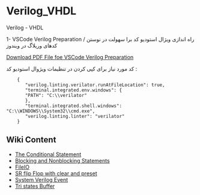 # Verilog_VHDL
Verilog - VHDL

1- VSCode Verilog Preparation / 
راه اندازی ویژال استودیو کد برا سهولت در نوستن کدهای وریلاگ در ویندوز

[Download PDF File foe VSCode Verilog Preparation](https://github.com/amirrezatav/Verilog_VHDL/blob/main/VSCodeVerilogPreparation%20.pdf)

کد مورد نیاز برای کپی کردن در تنظیمات ویژوال استودیو کد :
     
        {        
           "verilog.linting.verilator.runAtFileLocation": true,     
           "terminal.integrated.env.windows": {        
           "PATH": "C:\\verilator"           
           },         
           "terminal.integrated.shell.windows": "C:\\WINDOWS\\System32\\cmd.exe",  
           "verilog.linting.linter": "verilator"  
        }
     
## Wiki Content
+ [The Conditional Statement](https://github.com/amirrezatav/Verilog_VHDL/wiki/The-Conditional-Statement)
+ [Blocking and Nonblocking Statements](https://github.com/amirrezatav/Verilog_VHDL/wiki/Blocking-and-Nonblocking-Statements)
+ [FileIO](https://github.com/amirrezatav/Verilog_VHDL/wiki/FileIO)
+ [SR flip Flop with clear and preset](https://github.com/amirrezatav/Verilog_VHDL/wiki/SR-flip-Flop-with-clear-and-preset)
+ [System Verilog Event](https://github.com/amirrezatav/Verilog_VHDL/wiki/System-Verilog-Event)
+ [Tri states Buffer](https://github.com/amirrezatav/Verilog_VHDL/wiki/Tri-states-Buffer)
